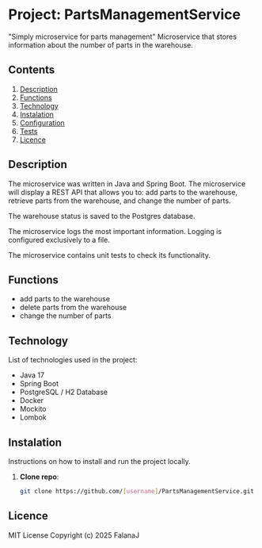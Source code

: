# Project: PartsManagementService

"Simply microservice for parts management"
Microservice that stores information about the number of parts in the warehouse. 

## Contents

1. [Description](#description)
2. [Functions](#functions)
3. [Technology](#technology)
4. [Instalation](#instalation)
5. [Configuration](#configuration)
6. [Tests](#tests)
7. [Licence](#licence)

## Description

The microservice was written in Java and Spring Boot.  The microservice will display a REST API that allows you to: add parts to the warehouse, retrieve parts from the warehouse, and change the number of parts.  

The warehouse status is saved to the Postgres database.

The microservice logs the most important information. Logging is configured exclusively to a file. 

The microservice contains unit tests to check its functionality.

## Functions

- add parts to the warehouse
- delete parts from the warehouse
- change the number of parts

## Technology

List of technologies used in the project:
- Java 17
- Spring Boot
- PostgreSQL / H2 Database
- Docker
- Mockito
- Lombok

## Instalation

Instructions on how to install and run the project locally.

1. **Clone repo**:
   ```bash
   git clone https://github.com/[username]/PartsManagementService.git
   
## Licence

 MIT License
Copyright (c) 2025 FalanaJ
